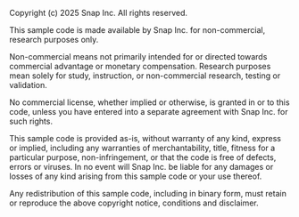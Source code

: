 Copyright (c) 2025 Snap Inc. All rights reserved.

This sample code is made available by Snap Inc. for non-commercial, research purposes only. 

Non-commercial means not primarily intended for or directed towards commercial advantage or monetary compensation. Research purposes mean solely for study, instruction, or non-commercial research, testing or validation. 

No commercial license, whether implied or otherwise, is granted in or to this code, unless you have entered into a separate agreement with Snap Inc. for such rights. 

This sample code is provided as-is, without warranty of any kind, express or implied, including any warranties of merchantability, title, fitness for a particular purpose, non-infringement, or that the code is free of defects, errors or viruses. In no event will Snap Inc. be liable for any damages or losses of any kind arising from this sample code or your use thereof.

Any redistribution of this sample code, including in binary form, must retain or reproduce the above copyright notice, conditions and disclaimer.
